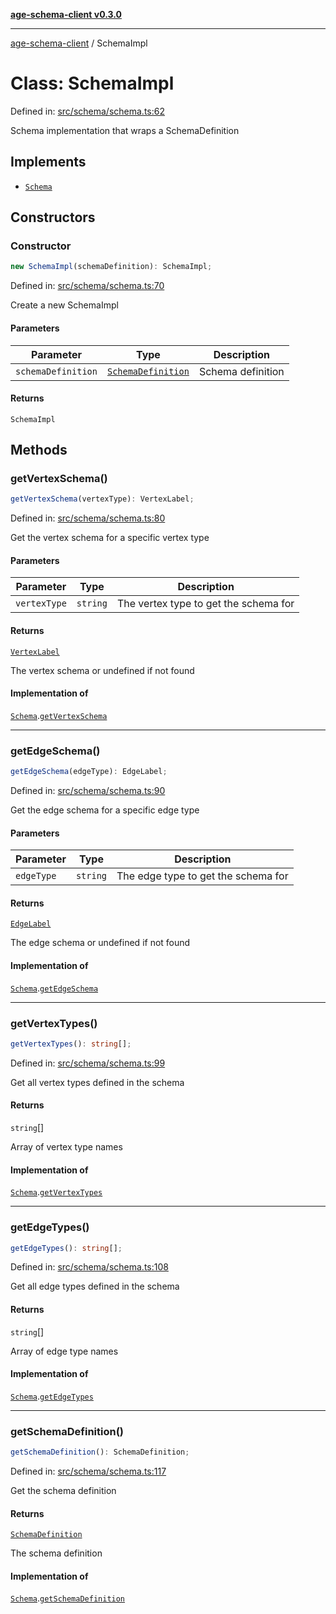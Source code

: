 [**age-schema-client v0.3.0**](../index.md)

***

[age-schema-client](../index.md) / SchemaImpl

# Class: SchemaImpl

Defined in: [src/schema/schema.ts:62](https://github.com/standardbeagle/ageSchemaClient/blob/main/src/schema/schema.ts#L62)

Schema implementation that wraps a SchemaDefinition

## Implements

- [`Schema`](../interfaces/Schema.md)

## Constructors

### Constructor

```ts
new SchemaImpl(schemaDefinition): SchemaImpl;
```

Defined in: [src/schema/schema.ts:70](https://github.com/standardbeagle/ageSchemaClient/blob/main/src/schema/schema.ts#L70)

Create a new SchemaImpl

#### Parameters

| Parameter | Type | Description |
| ------ | ------ | ------ |
| `schemaDefinition` | [`SchemaDefinition`](../interfaces/SchemaDefinition.md) | Schema definition |

#### Returns

`SchemaImpl`

## Methods

### getVertexSchema()

```ts
getVertexSchema(vertexType): VertexLabel;
```

Defined in: [src/schema/schema.ts:80](https://github.com/standardbeagle/ageSchemaClient/blob/main/src/schema/schema.ts#L80)

Get the vertex schema for a specific vertex type

#### Parameters

| Parameter | Type | Description |
| ------ | ------ | ------ |
| `vertexType` | `string` | The vertex type to get the schema for |

#### Returns

[`VertexLabel`](../interfaces/VertexLabel.md)

The vertex schema or undefined if not found

#### Implementation of

[`Schema`](../interfaces/Schema.md).[`getVertexSchema`](../interfaces/Schema.md#getvertexschema)

***

### getEdgeSchema()

```ts
getEdgeSchema(edgeType): EdgeLabel;
```

Defined in: [src/schema/schema.ts:90](https://github.com/standardbeagle/ageSchemaClient/blob/main/src/schema/schema.ts#L90)

Get the edge schema for a specific edge type

#### Parameters

| Parameter | Type | Description |
| ------ | ------ | ------ |
| `edgeType` | `string` | The edge type to get the schema for |

#### Returns

[`EdgeLabel`](../interfaces/EdgeLabel.md)

The edge schema or undefined if not found

#### Implementation of

[`Schema`](../interfaces/Schema.md).[`getEdgeSchema`](../interfaces/Schema.md#getedgeschema)

***

### getVertexTypes()

```ts
getVertexTypes(): string[];
```

Defined in: [src/schema/schema.ts:99](https://github.com/standardbeagle/ageSchemaClient/blob/main/src/schema/schema.ts#L99)

Get all vertex types defined in the schema

#### Returns

`string`[]

Array of vertex type names

#### Implementation of

[`Schema`](../interfaces/Schema.md).[`getVertexTypes`](../interfaces/Schema.md#getvertextypes)

***

### getEdgeTypes()

```ts
getEdgeTypes(): string[];
```

Defined in: [src/schema/schema.ts:108](https://github.com/standardbeagle/ageSchemaClient/blob/main/src/schema/schema.ts#L108)

Get all edge types defined in the schema

#### Returns

`string`[]

Array of edge type names

#### Implementation of

[`Schema`](../interfaces/Schema.md).[`getEdgeTypes`](../interfaces/Schema.md#getedgetypes)

***

### getSchemaDefinition()

```ts
getSchemaDefinition(): SchemaDefinition;
```

Defined in: [src/schema/schema.ts:117](https://github.com/standardbeagle/ageSchemaClient/blob/main/src/schema/schema.ts#L117)

Get the schema definition

#### Returns

[`SchemaDefinition`](../interfaces/SchemaDefinition.md)

The schema definition

#### Implementation of

[`Schema`](../interfaces/Schema.md).[`getSchemaDefinition`](../interfaces/Schema.md#getschemadefinition)
